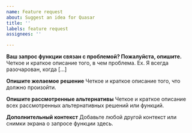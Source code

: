 ```yaml
---
name: Feature request
about: Suggest an idea for Quasar
title: ''
labels: feature request
assignees: ''

---
```


**Ваш запрос функции связан с проблемой? Пожалуйста, опишите.**
Четкое и краткое описание того, в чем проблема. Ex. Я всегда разочарован, когда [...]

**Опишите желаемое решение**
Четкое и краткое описание того, что должно произойти.

**Опишите рассмотренные альтернативы**
Четкое и краткое описание всех рассмотренных альтернативных решений или функций.

**Дополнительный контекст**
Добавьте любой другой контекст или снимки экрана о запросе функции здесь.
